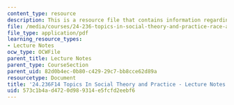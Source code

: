```yaml
---
content_type: resource
description: This is a resource file that contains information regarding session 7.
file: /media/courses/24-236-topics-in-social-theory-and-practice-race-and-racism-fall-2014/573c1b4ad4720d989314e5fcfd2eebf6_MIT24_236F14_Sess7.pdf
file_type: application/pdf
learning_resource_types:
- Lecture Notes
ocw_type: OCWFile
parent_title: Lecture Notes
parent_type: CourseSection
parent_uid: 82d0b4ec-0b80-c429-29c7-bb8cce62d89a
resourcetype: Document
title: '24.236F14 Topics In Social Theory and Practice - Lecture Notes: Race and Ethnicity'
uid: 573c1b4a-d472-0d98-9314-e5fcfd2eebf6
---
```

